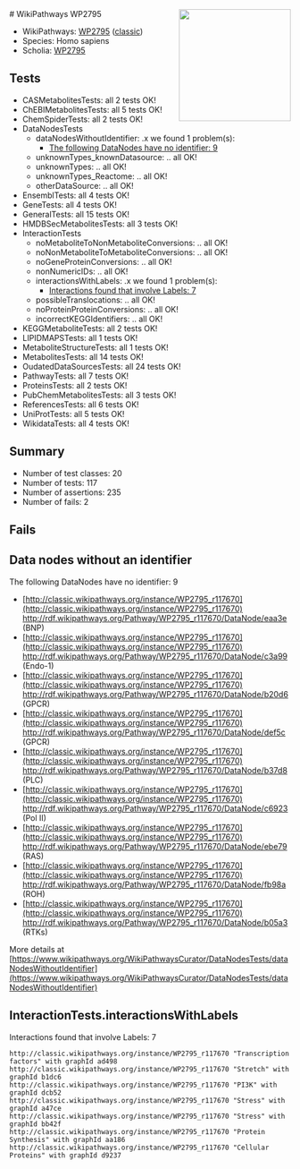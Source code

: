 <img style="float: right; width: 200px" src="https://upload.wikimedia.org/wikipedia/commons/thumb/8/83/Wplogo_with_text_500.png/640px-Wplogo_with_text_500.png" />
# WikiPathways WP2795

* WikiPathways: [WP2795](https://wikipathways.org/pathways/WP2795) ([classic](https://classic.wikipathways.org/instance/WP2795))
* Species: Homo sapiens
* Scholia: [WP2795](https://scholia.toolforge.org/wikipathways/WP2795)
## Tests
* CASMetabolitesTests: all 2 tests OK!
* ChEBIMetabolitesTests: all 5 tests OK!
* ChemSpiderTests: all 2 tests OK!
* DataNodesTests
    * dataNodesWithoutIdentifier: .x we found 1 problem(s):
        * [The following DataNodes have no identifier: 9](#d2d32fa8)
    * unknownTypes_knownDatasource: .. all OK!
    * unknownTypes: .. all OK!
    * unknownTypes_Reactome: .. all OK!
    * otherDataSource: .. all OK!
* EnsemblTests: all 4 tests OK!
* GeneTests: all 4 tests OK!
* GeneralTests: all 15 tests OK!
* HMDBSecMetabolitesTests: all 3 tests OK!
* InteractionTests
    * noMetaboliteToNonMetaboliteConversions: .. all OK!
    * noNonMetaboliteToMetaboliteConversions: .. all OK!
    * noGeneProteinConversions: .. all OK!
    * nonNumericIDs: .. all OK!
    * interactionsWithLabels: .x we found 1 problem(s):
        * [Interactions found that involve Labels: 7](#630d267e)
    * possibleTranslocations: .. all OK!
    * noProteinProteinConversions: .. all OK!
    * incorrectKEGGIdentifiers: .. all OK!
* KEGGMetaboliteTests: all 2 tests OK!
* LIPIDMAPSTests: all 1 tests OK!
* MetaboliteStructureTests: all 1 tests OK!
* MetabolitesTests: all 14 tests OK!
* OudatedDataSourcesTests: all 24 tests OK!
* PathwayTests: all 7 tests OK!
* ProteinsTests: all 2 tests OK!
* PubChemMetabolitesTests: all 3 tests OK!
* ReferencesTests: all 6 tests OK!
* UniProtTests: all 5 tests OK!
* WikidataTests: all 4 tests OK!


## Summary

* Number of test classes: 20
* Number of tests: 117
* Number of assertions: 235
* Number of fails: 2

## Fails

<a name="d2d32fa8" />

## Data nodes without an identifier

The following DataNodes have no identifier: 9

* [http://classic.wikipathways.org/instance/WP2795_r117670](http://classic.wikipathways.org/instance/WP2795_r117670) http://rdf.wikipathways.org/Pathway/WP2795_r117670/DataNode/eaa3e (BNP)
* [http://classic.wikipathways.org/instance/WP2795_r117670](http://classic.wikipathways.org/instance/WP2795_r117670) http://rdf.wikipathways.org/Pathway/WP2795_r117670/DataNode/c3a99 (Endo-1)
* [http://classic.wikipathways.org/instance/WP2795_r117670](http://classic.wikipathways.org/instance/WP2795_r117670) http://rdf.wikipathways.org/Pathway/WP2795_r117670/DataNode/b20d6 (GPCR)
* [http://classic.wikipathways.org/instance/WP2795_r117670](http://classic.wikipathways.org/instance/WP2795_r117670) http://rdf.wikipathways.org/Pathway/WP2795_r117670/DataNode/def5c (GPCR)
* [http://classic.wikipathways.org/instance/WP2795_r117670](http://classic.wikipathways.org/instance/WP2795_r117670) http://rdf.wikipathways.org/Pathway/WP2795_r117670/DataNode/b37d8 (PLC)
* [http://classic.wikipathways.org/instance/WP2795_r117670](http://classic.wikipathways.org/instance/WP2795_r117670) http://rdf.wikipathways.org/Pathway/WP2795_r117670/DataNode/c6923 (Pol II)
* [http://classic.wikipathways.org/instance/WP2795_r117670](http://classic.wikipathways.org/instance/WP2795_r117670) http://rdf.wikipathways.org/Pathway/WP2795_r117670/DataNode/ebe79 (RAS)
* [http://classic.wikipathways.org/instance/WP2795_r117670](http://classic.wikipathways.org/instance/WP2795_r117670) http://rdf.wikipathways.org/Pathway/WP2795_r117670/DataNode/fb98a (ROH)
* [http://classic.wikipathways.org/instance/WP2795_r117670](http://classic.wikipathways.org/instance/WP2795_r117670) http://rdf.wikipathways.org/Pathway/WP2795_r117670/DataNode/b05a3 (RTKs)


More details at [https://www.wikipathways.org/WikiPathwaysCurator/DataNodesTests/dataNodesWithoutIdentifier](https://www.wikipathways.org/WikiPathwaysCurator/DataNodesTests/dataNodesWithoutIdentifier)

<a name="630d267e" />

## InteractionTests.interactionsWithLabels

Interactions found that involve Labels: 7
```
http://classic.wikipathways.org/instance/WP2795_r117670 "Transcription factors" with graphId ad498
http://classic.wikipathways.org/instance/WP2795_r117670 "Stretch" with graphId b1dc6
http://classic.wikipathways.org/instance/WP2795_r117670 "PI3K" with graphId dcb52
http://classic.wikipathways.org/instance/WP2795_r117670 "Stress" with graphId a47ce
http://classic.wikipathways.org/instance/WP2795_r117670 "Stress" with graphId bb42f
http://classic.wikipathways.org/instance/WP2795_r117670 "Protein Synthesis" with graphId aa186
http://classic.wikipathways.org/instance/WP2795_r117670 "Cellular Proteins" with graphId d9237
```

